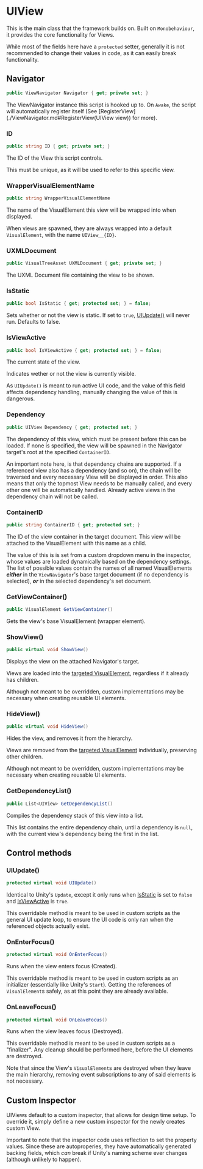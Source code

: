 # UIView

This is the main class that the framework builds on. Built on `Monobehaviour`, it provides the core functionality for Views.

While most of the fields here have a `protected` setter, generally it is not recommended to change their values in code, as it can easily break functionality.

## Navigator
```c#
public ViewNavigator Navigator { get; private set; }
```

The ViewNavigator instance this script is hooked up to. On `Awake`, the script will automatically register itself (See [RegisterView](./ViewNavigator.md#RegisterView(UIView view)) for more).


### ID
```c#
public string ID { get; private set; }
```
The ID of the View this script controls.

This must be unique, as it will be used to refer to this specific view.


### WrapperVisualElementName
```c#
public string WrapperVisualElementName
```
The name of the VisualElement this view will be wrapped into when displayed.

When views are spawned, they are always wrapped into a default `VisualElement`, with the name `UIView__{ID}`.


### UXMLDocument
```c#
public VisualTreeAsset UXMLDocument { get; private set; }
```
The UXML Document file containing the view to be shown.


### IsStatic
```c#
public bool IsStatic { get; protected set; } = false;
```
Sets whether or not the view is static. If set to `true`, [UIUpdate()](#UIUpdate()) will never run. Defaults to false.


### IsViewActive
```c#
public bool IsViewActive { get; protected set; } = false;
```
The current state of the view.

Indicates wether or not the view is currently visible.

As `UIUpdate()` is meant to run active UI code, and the value of this field affects dependency handling, manually changing the value of this is dangerous. 


### Dependency
```c#
public UIView Dependency { get; protected set; }
```
The dependency of this view, which must be present before this can be loaded. If none is specified, the view will be spawned in the Navigator target's root at the specified `ContainerID`.

An important note here, is that dependency chains are supported. If a referenced view also has a dependency (and so on), the chain will be traversed and every necessary View will be displayed in order. This also means that only the topmost View needs to be manually called, and every other one will be automatically handled. Already active views in the dependency chain will not be called.


### ContainerID
```c#
public string ContainerID { get; protected set; }
```
The ID of the view container in the target document. This view will be attached to the VisualElement with this name as a child.

The value of this is is set from a custom dropdown menu in the inspector, whose values are loaded dynamically based on the dependency settings. The list of possible values contain the names of all named VisualElements ___either___ in the `ViewNavigator`'s base target document (if no dependency is selected), ___or___ in the selected dependency's set document.


### GetViewContainer()
```c#
public VisualElement GetViewContainer()
```
Gets the view's base VisualElement (wrapper element).


### ShowView()
```c#
public virtual void ShowView()
```
Displays the view on the attached Navigator's target.

Views are loaded into the [targeted VisualElement](#ContainerID), regardless if it already has children.

Although not meant to be overridden, custom implementations may be necessary when creating reusable UI elements.

### HideView()
```c#
public virtual void HideView()
```
Hides the view, and removes it from the hierarchy.

Views are removed from the [targeted VisualElement](#ContainerID) individually, preserving other children.

Although not meant to be overridden, custom implementations may be necessary when creating reusable UI elements.

### GetDependencyList()
```c#
public List<UIView> GetDependencyList()
```
Compiles the dependency stack of this view into a list.

This list contains the entire dependency chain, until a dependency is `null`, with the current view's dependency being the first in the list.

## Control methods

### UIUpdate()
```c#
protected virtual void UIUpdate()
```
Identical to Unity's `Update`, except it only runs when [IsStatic](#IsStatic) is set to `false` and [IsViewActive](#IsViewActive) is `true`.

This overridable method is meant to be used in custom scripts as the general UI update loop, to ensure the UI code is only ran when the referenced objects actually exist.


### OnEnterFocus()
```c#
protected virtual void OnEnterFocus()
```
Runs when the view enters focus (Created).

This overridable method is meant to be used in custom scripts as an initializer (essentially like Unity's `Start`). Getting the references of `VisualElement`s safely, as at this point they are already available.


### OnLeaveFocus()
```c#
protected virtual void OnLeaveFocus()
```
Runs when the view leaves focus (Destroyed).

This overridable method is meant to be used in custom scripts as a "finalizer". Any cleanup should be performed here, before the UI elements are destroyed.

Note that since the View's `VisualElement`s are destroyed when they leave the main hierarchy, removing event subscriptions to any of said elements is not necessary.


## Custom Inspector
UIViews default to a custom inspector, that allows for design time setup. To override it, simply define a new custom inspector for the newly creates custom View.

Important to note that the inspector code uses reflection to set the property values. Since these are autoproperies, they have automatically generated backing fields, which _can_ break if Unity's naming scheme ever changes (although unlikely to happen).